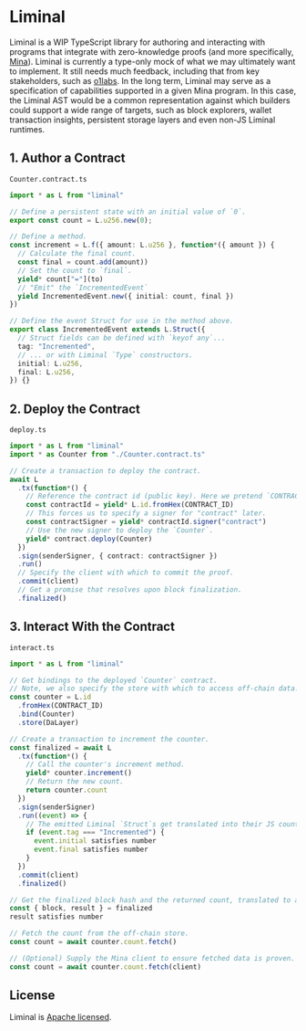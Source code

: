 # Liminal

Liminal is a WIP TypeScript library for authoring and interacting with programs that integrate with
zero-knowledge proofs (and more specifically, [Mina](https://minaprotocol.com/)). Liminal is
currently a type-only mock of what we may ultimately want to implement. It still needs much
feedback, including that from key stakeholders, such as [o1labs](https://www.o1labs.org/). In the
long term, Liminal may serve as a specification of capabilities supported in a given Mina program.
In this case, the Liminal AST would be a common representation against which builders could support
a wide range of targets, such as block explorers, wallet transaction insights, persistent storage
layers and even non-JS Liminal runtimes.

## 1. Author a Contract

`Counter.contract.ts`

```ts
import * as L from "liminal"

// Define a persistent state with an initial value of `0`.
export const count = L.u256.new(0);

// Define a method.
const increment = L.f({ amount: L.u256 }, function*({ amount }) {
  // Calculate the final count.
  const final = count.add(amount))
  // Set the count to `final`.
  yield* count["="](to)
  // "Emit" the `IncrementedEvent`
  yield IncrementedEvent.new({ initial: count, final })
})

// Define the event Struct for use in the method above.
export class IncrementedEvent extends L.Struct({
  // Struct fields can be defined with `keyof any`...
  tag: "Incremented",
  // ... or with Liminal `Type` constructors.
  initial: L.u256,
  final: L.u256,
}) {}
```

## 2. Deploy the Contract

`deploy.ts`

```ts
import * as L from "liminal"
import * as Counter from "./Counter.contract.ts"

// Create a transaction to deploy the contract.
await L
  .tx(function*() {
    // Reference the contract id (public key). Here we pretend `CONTRACT_ID` is in scope.
    const contractId = yield* L.id.fromHex(CONTRACT_ID)
    // This forces us to specify a signer for "contract" later.
    const contractSigner = yield* contractId.signer("contract")
    // Use the new signer to deploy the `Counter`.
    yield* contract.deploy(Counter)
  })
  .sign(senderSigner, { contract: contractSigner })
  .run()
  // Specify the client with which to commit the proof.
  .commit(client)
  // Get a promise that resolves upon block finalization.
  .finalized()
```

## 3. Interact With the Contract

`interact.ts`

```ts
import * as L from "liminal"

// Get bindings to the deployed `Counter` contract.
// Note, we also specify the store with which to access off-chain data.
const counter = L.id
  .fromHex(CONTRACT_ID)
  .bind(Counter)
  .store(DaLayer)

// Create a transaction to increment the counter.
const finalized = await L
  .tx(function*() {
    // Call the counter's increment method.
    yield* counter.increment()
    // Return the new count.
    return counter.count
  })
  .sign(senderSigner)
  .run((event) => {
    // The emitted Liminal `Struct`s get translated into their JS counterparts.
    if (event.tag === "Incremented") {
      event.initial satisfies number
      event.final satisfies number
    }
  })
  .commit(client)
  .finalized()

// Get the finalized block hash and the returned count, translated to a JS number.
const { block, result } = finalized
result satisfies number

// Fetch the count from the off-chain store.
const count = await counter.count.fetch()

// (Optional) Supply the Mina client to ensure fetched data is proven.
const count = await counter.count.fetch(client)
```

<!--

## Code of Conduct

Everyone interacting in this repo is expected to follow the [code of conduct](CODE_OF_CONDUCT.md).

## Contributing

Contributions are welcome and appreciated! Check out the [contributing guide](CONTRIBUTING.md)
before you dive in.

-->

## License

Liminal is [Apache licensed](LICENSE).
